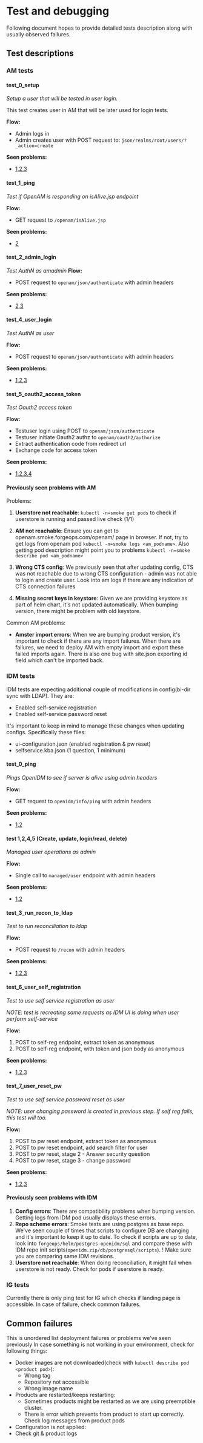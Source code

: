# Test and debugging
Following document hopes to provide detailed tests description along with usually observed failures.

## Test descriptions
### AM tests
#### test_0_setup
*Setup a user that will be tested in user login.*

This test creates user in AM that will be later used for login tests.

**Flow:**
 - Admin logs in
 - Admin creates user with POST request to: `json/realms/root/users/?_action=create`

**Seen problems:**
 - [1,2,3](#previously-seen-problems-with-am)

#### test_1_ping
*Test if OpenAM is responding on isAlive.jsp endpoint*

**Flow:**
 - GET request to `/openam/isAlive.jsp`

**Seen problems:**
 - [2](#previously-seen-problems-with-am)

#### test_2_admin_login
*Test AuthN as amadmin*
**Flow:**
 - POST request to `openam/json/authenticate` with admin headers

**Seen problems:**
 - [2,3](#previously-seen-problems-with-am)

#### test_4_user_login
*Test AuthN as user*

**Flow:**
 - POST request to `openam/json/authenticate` with admin headers

**Seen problems:**
 - [1,2,3](#previously-seen-problems-with-am)

#### test_5_oauth2_access_token
*Test Oauth2 access token*

**Flow:**
 - Testuser login using POST to `openam/json/authenticate`
 - Testuser initiate Oauth2 authz to `openam/oauth2/authorize`
 - Extract authentication code from redirect url
 - Exchange code for access token

**Seen problems:**
 - [1,2,3,4](#previously-seen-problems-with-am)

#### Previously seen problems with AM

Problems:
 1. **Userstore not reachable**: `kubectl -n=smoke get pods` to check if userstore is running and passed live check (1/1)

 2. **AM not reachable**: Ensure you can get to openam.smoke.forgeops.com/openam/ page in browser. If not, try to get logs from
 openam pod `kubectl -n=smoke logs <am_podname>`. Also getting pod description might point you to problems `kubectl -n=smoke describe pod <am_podname>`

 3. **Wrong CTS config**: We previously seen that after updating config, CTS was not reachable due to wrong CTS configuration - admin was not able to login and create user.
 Look into am logs if there are any indication of CTS connection failures

 4. **Missing secret keys in keystore**: Given we are providing keystore as part of helm chart, it's not updated automatically. When bumping version, there might be problem with old keystore.


Common AM problems:
 - **Amster import errors**: When we are bumping product version, it's important to check if there are any import failures. When there are failures, we need to deploy AM with empty import and export these failed imports again. There is also one bug with site.json exporting id field which can't be imported back.

### IDM tests
IDM tests are expecting additional couple of modifications in config(bi-dir sync with LDAP). They are:
 - Enabled self-service registration
 - Enabled self-service password reset

It's important to keep in mind to manage these changes when updating configs. Specifically these files:
 - ui-configuration.json (enabled registration & pw reset)
 - selfservice.kba.json (1 question, 1 minimum)


#### test_0_ping
*Pings OpenIDM to see if server is alive using admin headers*

**Flow:**
 - GET request to `openidm/info/ping` with admin headers

**Seen problems:**
- [1,2](#previously-seen-problems-with-idm)

#### test 1,2,4,5 (Create, update, login/read, delete)
*Managed user operations as admin*

**Flow:**
 - Single call to `managed/user` endpoint with admin headers

**Seen problems:**
 - [1,2](#previously-seen-problems-with-idm)


#### test_3_run_recon_to_ldap
*Test to run reconciliation to ldap*

**Flow:**
 - POST request to `/recon` with admin headers

**Seen problems:**
 - [1,2,3](#previously-seen-problems-with-idm)

#### test_6_user_self_registration
*Test to use self service registration as user*

*NOTE: test is recreating same requests as IDM UI is doing when user perform self-service*

**Flow:**
 1. POST to self-reg endpoint, extract token as anonymous
 2. POST to self-reg endpoint, with token and json body as anonymous

**Seen problems:**
 - [1,2,3](#previously-seen-problems-with-idm)

#### test_7_user_reset_pw
*Test to use self service password reset as user*

*NOTE: user changing password is created in previous step. If self reg fails, this test
will too.*

**Flow:**
 1. POST to pw reset endpoint, extract token as anonymous
 2. POST to pw reset endpoint, add search filter for user
 3. POST to pw reset, stage 2 - Answer security question
 4. POST to pw reset, stage 3 - change password

 **Seen problems:**
  - [1,2,3](#previously-seen-problems-with-idm)

#### Previously seen problems with IDM
 1. **Config errors**: There are compatibility problems when bumping version. Getting logs from IDM pod usually displays these errors.
 2. **Repo scheme errors**: Smoke tests are using postgres as base repo. We've seen couple of times that scripts to configure DB are changing and it's important to keep it up to date. To check if scripts are up to date, look into `forgeops/helm/postgres-openidm/sql` and compare these with IDM repo init scripts(`openidm.zip/db/postgresql/scripts`). ! Make sure you are comparing same IDM revisions.
 3. **Userstore not reachable**: When doing reconciliation, it might fail when userstore is not ready. Check for pods if userstore is ready.


### IG tests

Currently there is only ping test for IG which checks if landing page is accessible.
In case of failure, check common failures.


## Common failures
This is unordered list deployment failures or problems we've seen previously
In case something is not working in your environment, check for following things:

 - Docker images are not downloaded(check with `kubectl describe pod <product pod>`):
   - Wrong tag
   - Repository not accessible
   - Wrong image name  
 - Products are restarted/keeps restarting:
   - Sometimes products might be restarted as we are using preemptible cluster.
   - There is error which prevents from product to start up correctly. Check log messages from product pods
 - Configuration is not applied:
  - Check git & product logs
